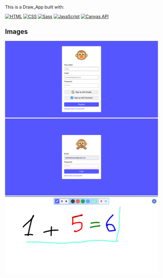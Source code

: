 This is a Draw_App built with:

[![HTML](https://img.shields.io/badge/HTML-E34F26?style=for-the-badge&logo=html5&logoColor=white)](https://developer.mozilla.org/en-US/docs/Web/HTML)
[![CSS](https://img.shields.io/badge/CSS-1572B6?style=for-the-badge&logo=css3&logoColor=white)](https://developer.mozilla.org/en-US/docs/Web/CSS)
[![Sass](https://img.shields.io/badge/Sass-CC6699?style=for-the-badge&logo=sass&logoColor=white)](https://sass-lang.com/)
[![JavaScript](https://img.shields.io/badge/JavaScript-F7DF1E?style=for-the-badge&logo=javascript&logoColor=black)](https://developer.mozilla.org/en-US/docs/Web/JavaScript)
[![Canvas API](https://img.shields.io/badge/Canvas_API-005bbb?style=for-the-badge&logo=html5&logoColor=white)](https://developer.mozilla.org/en-US/docs/Web/API/Canvas_API)



## Images

<img src="imgs/app-img/registration.png">
<img src="imgs/app-img/login.png">
<img src="imgs/app-img/app.png">


